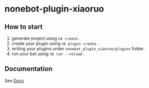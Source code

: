 # nonebot-plugin-xiaoruo

## How to start

1. generate project using `nb create` .
2. create your plugin using `nb plugin create` .
3. writing your plugins under `nonebot_plugin_xiaoruo/plugins` folder.
4. run your bot using `nb run --reload` .

## Documentation

See [Docs](https://nonebot.dev/)
